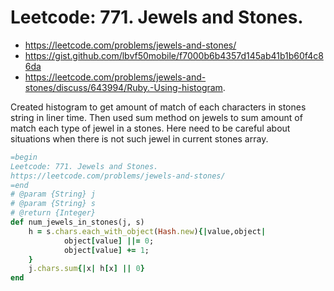 # Leetcode: 771. Jewels and Stones.

- https://leetcode.com/problems/jewels-and-stones/
- https://gist.github.com/lbvf50mobile/f7000b6b4357d145ab41b1b60f4c86da
- https://leetcode.com/problems/jewels-and-stones/discuss/643994/Ruby.-Using-histogram.


Created histogram to get amount of match of each characters in stones string in liner time. Then used sum method on jewels to sum amount of match each type of jewel in a stones. Here need to be careful about situations when there is not such jewel in current stones array.

```Ruby
=begin
Leetcode: 771. Jewels and Stones.
https://leetcode.com/problems/jewels-and-stones/
=end
# @param {String} j
# @param {String} s
# @return {Integer}
def num_jewels_in_stones(j, s)
    h = s.chars.each_with_object(Hash.new){|value,object| 
            object[value] ||= 0;
            object[value] += 1;
    }
    j.chars.sum{|x| h[x] || 0} 
end
```
